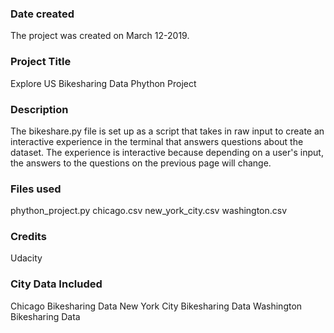 ### Date created
The project was created on March 12-2019.

### Project Title
Explore US Bikesharing Data Phython Project 

### Description
The bikeshare.py file is set up as a script that takes in raw input to create an interactive experience in the terminal that answers questions about the dataset. The experience is interactive because depending on a user's input, the answers to the questions on the previous page will change. 

### Files used
phython_project.py
chicago.csv
new_york_city.csv
washington.csv

### Credits
Udacity

### City Data Included
Chicago Bikesharing Data
New York City Bikesharing Data
Washington Bikesharing Data